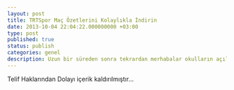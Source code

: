 ```yaml
---
layout: post
title: TRTSpor Maç Özetlerini Kolaylıkla İndirin
date: 2013-10-04 22:04:22.000000000 +03:00
type: post
published: true
status: publish
categories: genel
description: Uzun bir süreden sonra tekrardan merhabalar okulların açılması ile vakit bulamadığımdan dolayı günlük makale yayınlayamıyorum. Ancak yazmışken
---
```

Telif Haklarından Dolayı içerik kaldırılmıştır…
